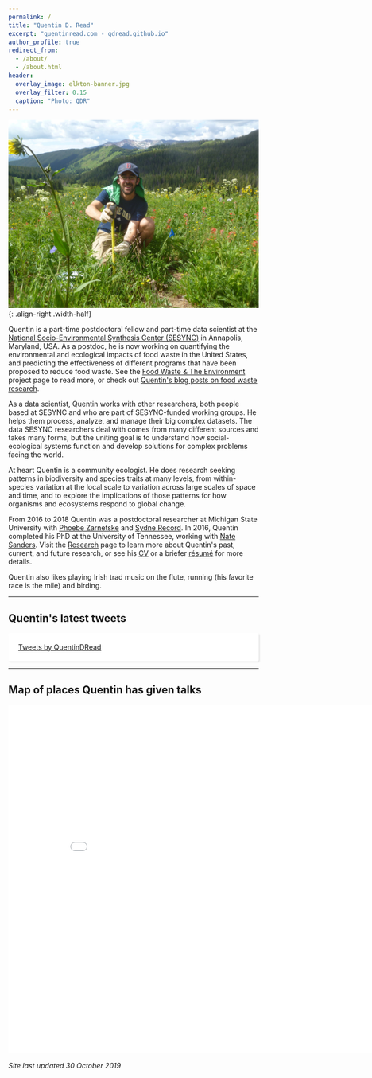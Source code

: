```yaml
---
permalink: /
title: "Quentin D. Read"
excerpt: "quentinread.com - qdread.github.io"
author_profile: true
redirect_from: 
  - /about/
  - /about.html
header:
  overlay_image: elkton-banner.jpg
  overlay_filter: 0.15
  caption: "Photo: QDR"
---
```


![Photo by QDR](/images/measuring.jpg){: .align-right .width-half}

<p>
Quentin is a part-time postdoctoral fellow and part-time data scientist at the <a href="https://www.sesync.org">National Socio-Environmental Synthesis Center (SESYNC)</a> in Annapolis, Maryland, USA. As a postdoc, he is now working on quantifying the environmental and ecological impacts of food waste in the United States, and predicting the effectiveness of different programs that have been proposed to reduce food waste. See the <a href="https://www.sesync.org/project/foundations/food-waste-and-the-environment">Food Waste & The Environment</a> project page to read more, or check out <a href="/year-archive/">Quentin's blog posts on food waste research</a>. 
</p>

<p>
As a data scientist, Quentin works with other researchers, both people based at SESYNC and who are part of SESYNC-funded working groups. He helps them process, analyze, and manage their big complex datasets. The data SESYNC researchers deal with comes from many different sources and takes many forms, but the uniting goal is to understand how social-ecological systems function and develop solutions for complex problems facing the world. 
</p>

<p>
At heart Quentin is a community ecologist. He does research seeking patterns in biodiversity and species traits at many levels, from within-species variation at the local scale to variation across large scales of space and time, and to explore the implications of those patterns for how organisms and ecosystems respond to global change.
</p>

<p>
From 2016 to 2018 Quentin was a postdoctoral researcher at Michigan State University with <a href="https://msu.edu/~plz">Phoebe Zarnetske</a> and <a href="https://sydnerecord.blogs.brynmawr.edu/">Sydne Record</a>. In 2016, Quentin completed his PhD at the University of Tennessee, working with <a href="http://www.natesanders.org/">Nate Sanders</a>. Visit the <a href="https://qdread.github.io/research/">Research</a> page to learn more about Quentin's past, current, and future research, or see his <a href="https://qdread.github.io/files/qread_cv.pdf">CV</a> or a briefer <a href="https://qdread.github.io/files/qread_2pageresume.pdf">r&eacute;sum&eacute;</a> for more details. 
</p>

<p>
Quentin also likes playing Irish trad music on the flute, running (his favorite race is the mile) and birding.
</p>

-----

## Quentin's latest tweets

<div id="twitter-widget-holder" style="margin-right:auto;margin-left:auto;overflow:scroll;max-height:400px;max-width:500px;padding:20px;background:#fff;border-radius:3px;box-shadow:2px 2px 3px rgba(0,0,0,.1);">
	<a class="twitter-timeline" href="https://twitter.com/QuentinDRead?ref_src=twsrc%5Etfw" data-tweet-limit="5">Tweets by QuentinDRead</a> <script async src="https://platform.twitter.com/widgets.js" charset="utf-8"></script> 
</div>

-----

## Map of places Quentin has given talks

<iframe src="/talkmap/map.html" height="700" width="850" style="margin-right:auto;margin-left:auto;border:none;"></iframe>

*Site last updated 30 October 2019*


